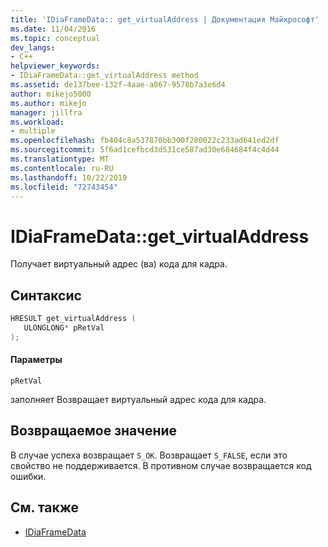 ```yaml
---
title: 'IDiaFrameData:: get_virtualAddress | Документация Майкрософт'
ms.date: 11/04/2016
ms.topic: conceptual
dev_langs:
- C++
helpviewer_keywords:
- IDiaFrameData::get_virtualAddress method
ms.assetid: de137bee-132f-4aae-a067-9578b7a3e6d4
author: mikejo5000
ms.author: mikejo
manager: jillfra
ms.workload:
- multiple
ms.openlocfilehash: fb404c8a537870bb300f280022c233ad641ed2df
ms.sourcegitcommit: 5f6ad1cefbcd3d531ce587ad30e684684f4c4d44
ms.translationtype: MT
ms.contentlocale: ru-RU
ms.lasthandoff: 10/22/2019
ms.locfileid: "72743454"
---
```

# <a name="idiaframedataget_virtualaddress"></a>IDiaFrameData::get_virtualAddress
Получает виртуальный адрес (ва) кода для кадра.

## <a name="syntax"></a>Синтаксис

```C++
HRESULT get_virtualAddress ( 
   ULONGLONG* pRetVal
);
```

#### <a name="parameters"></a>Параметры
 `pRetVal`

заполняет Возвращает виртуальный адрес кода для кадра.

## <a name="return-value"></a>Возвращаемое значение
 В случае успеха возвращает `S_OK`. Возвращает `S_FALSE`, если это свойство не поддерживается. В противном случае возвращается код ошибки.

## <a name="see-also"></a>См. также
- [IDiaFrameData](../../debugger/debug-interface-access/idiaframedata.md)